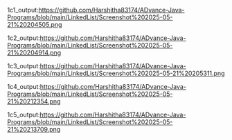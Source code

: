 1c1_output:https://github.com/Harshitha83174/ADvance-Java-Programs/blob/main/LinkedList/Screenshot%202025-05-21%20204505.png

1c2_output:https://github.com/Harshitha83174/ADvance-Java-Programs/blob/main/LinkedList/Screenshot%202025-05-21%20204914.png

1c3_output:https://github.com/Harshitha83174/ADvance-Java-Programs/blob/main/LinkedList/Screenshot%202025-05-21%20205311.png

1c4_output:https://github.com/Harshitha83174/ADvance-Java-Programs/blob/main/LinkedList/Screenshot%202025-05-21%20212354.png

1c5_output:https://github.com/Harshitha83174/ADvance-Java-Programs/blob/main/LinkedList/Screenshot%202025-05-21%20213709.png
